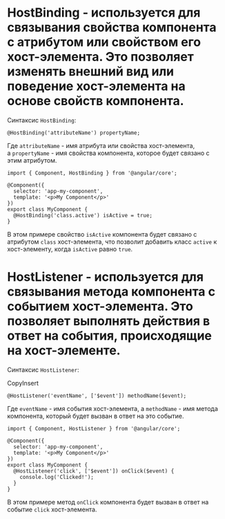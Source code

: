 
# HostBinding - используется для связывания свойства компонента с атрибутом или свойством его хост-элемента. Это позволяет изменять внешний вид или поведение хост-элемента на основе свойств компонента.

Синтаксис `HostBinding`:

```TS
@HostBinding('attributeName') propertyName;
```

Где `attributeName` - имя атрибута или свойства хост-элемента, а `propertyName` - имя свойства компонента, которое будет связано с этим атрибутом.

```TS
import { Component, HostBinding } from '@angular/core';

@Component({
  selector: 'app-my-component',
  template: '<p>My Component</p>'
})
export class MyComponent {
  @HostBinding('class.active') isActive = true;
}
```

В этом примере свойство `isActive` компонента будет связано с атрибутом `class` хост-элемента, что позволит добавить класс `active` к хост-элементу, когда `isActive` равно `true`.


# HostListener - используется для связывания метода компонента с событием хост-элемента. Это позволяет выполнять действия в ответ на события, происходящие на хост-элементе.

Синтаксис `HostListener`:

CopyInsert

```TS
@HostListener('eventName', ['$event']) methodName($event);
```

Где `eventName` - имя события хост-элемента, а `methodName` - имя метода компонента, который будет вызван в ответ на это событие.

```TS
import { Component, HostListener } from '@angular/core';

@Component({
  selector: 'app-my-component',
  template: '<p>My Component</p>'
})
export class MyComponent {
  @HostListener('click', ['$event']) onClick($event) {
    console.log('Clicked!');
  }
}
```

В этом примере метод `onClick` компонента будет вызван в ответ на событие `click` хост-элемента.

